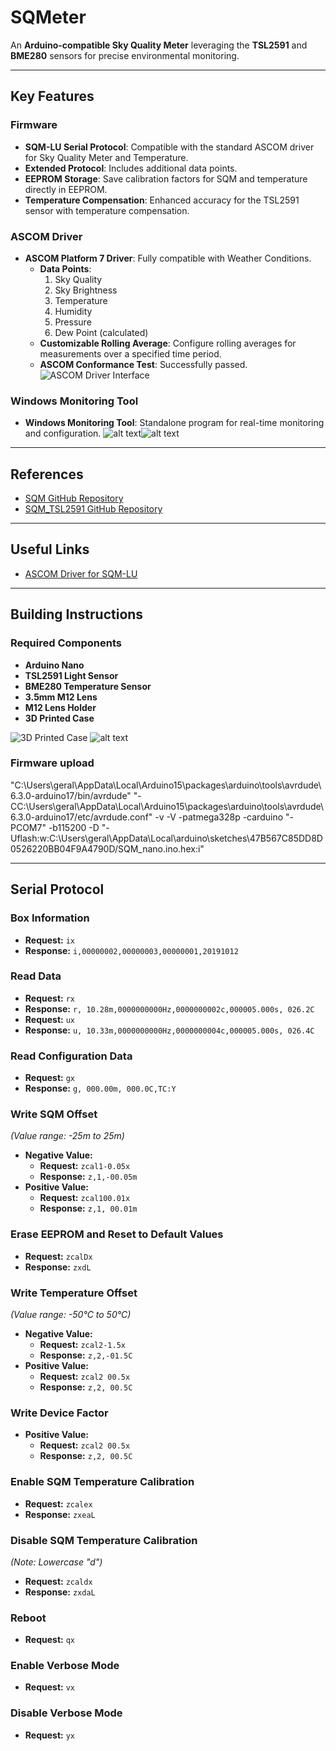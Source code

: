 # SQMeter

An **Arduino-compatible Sky Quality Meter** leveraging the **TSL2591** and **BME280** sensors for precise environmental monitoring.

---

## Key Features
### Firmware
- **SQM-LU Serial Protocol**: Compatible with the standard ASCOM driver for Sky Quality Meter and Temperature.
- **Extended Protocol**: Includes additional data points.
- **EEPROM Storage**: Save calibration factors for SQM and temperature directly in EEPROM.
- **Temperature Compensation**: Enhanced accuracy for the TSL2591 sensor with temperature compensation.
### ASCOM Driver
- **ASCOM Platform 7 Driver**: Fully compatible with Weather Conditions.
  - **Data Points**:
    1. Sky Quality
    2. Sky Brightness
    3. Temperature
    4. Humidity
    5. Pressure
    6. Dew Point (calculated)
  - **Customizable Rolling Average**: Configure rolling averages for measurements over a specified time period.
  - **ASCOM Conformance Test**: Successfully passed.
    ![ASCOM Driver Interface](images/image.png)
### Windows Monitoring Tool
- **Windows Monitoring Tool**: Standalone program for real-time monitoring and configuration.
![alt text](image-2.png)![alt text](image-3.png)



---

## References

- [SQM GitHub Repository](https://github.com/romanhujer/SQM)
- [SQM_TSL2591 GitHub Repository](https://github.com/gshau/SQM_TSL2591/)

---

## Useful Links

- [ASCOM Driver for SQM-LU](https://www.dizzy.eu/downloads.html)

---

## Building Instructions

### Required Components

- **Arduino Nano**
- **TSL2591 Light Sensor**
- **BME280 Temperature Sensor**
- **3.5mm M12 Lens**
- **M12 Lens Holder**
- **3D Printed Case**

![3D Printed Case](image.png)
![alt text](image-4.png)

### Firmware upload
"C:\Users\geral\AppData\Local\Arduino15\packages\arduino\tools\avrdude\6.3.0-arduino17/bin/avrdude" "-CC:\Users\geral\AppData\Local\Arduino15\packages\arduino\tools\avrdude\6.3.0-arduino17/etc/avrdude.conf" -v -V -patmega328p -carduino "-PCOM7" -b115200 -D "-Uflash:w:C:\Users\geral\AppData\Local\arduino\sketches\47B567C85DD8D0526220BB04F9A4790D/SQM_nano.ino.hex:i"

---

## Serial Protocol

### Box Information
- **Request:** `ix`
- **Response:** `i,00000002,00000003,00000001,20191012`

### Read Data
- **Request:** `rx`  
- **Response:** `r, 10.28m,0000000000Hz,0000000002c,000005.000s, 026.2C`
- **Request:** `ux`  
- **Response:** `u, 10.33m,0000000000Hz,0000000004c,000005.000s, 026.4C`

### Read Configuration Data
- **Request:** `gx`
- **Response:** `g, 000.00m, 000.0C,TC:Y`

### Write SQM Offset
*(Value range: -25m to 25m)*
- **Negative Value:**  
  - **Request:** `zcal1-0.05x`
  - **Response:** `z,1,-00.05m`
- **Positive Value:**  
  - **Request:** `zcal100.01x`
  - **Response:** `z,1, 00.01m`

### Erase EEPROM and Reset to Default Values
- **Request:** `zcalDx`
- **Response:** `zxdL`

### Write Temperature Offset
*(Value range: -50°C to 50°C)*
- **Negative Value:**  
  - **Request:** `zcal2-1.5x`
  - **Response:** `z,2,-01.5C`
- **Positive Value:**  
  - **Request:** `zcal2 00.5x`
  - **Response:** `z,2, 00.5C`

### Write Device Factor 
- **Positive Value:**  
  - **Request:** `zcal2 00.5x`
  - **Response:** `z,2, 00.5C`

### Enable SQM Temperature Calibration
- **Request:** `zcalex`
- **Response:** `zxeaL`

### Disable SQM Temperature Calibration
*(Note: Lowercase "d")*
- **Request:** `zcaldx`
- **Response:** `zxdaL`

### Reboot
- **Request:** `qx`
  
### Enable Verbose Mode
- **Request:** `vx`

### Disable Verbose Mode
- **Request:** `yx`
